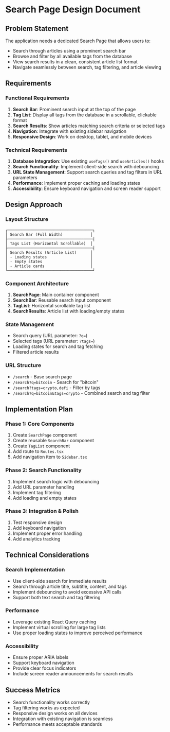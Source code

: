 # Search Page Design Document

## Problem Statement

The application needs a dedicated Search Page that allows users to:
- Search through articles using a prominent search bar
- Browse and filter by all available tags from the database
- View search results in a clean, consistent article list format
- Navigate seamlessly between search, tag filtering, and article viewing

## Requirements

### Functional Requirements
1. **Search Bar**: Prominent search input at the top of the page
2. **Tag List**: Display all tags from the database in a scrollable, clickable format
3. **Search Results**: Show articles matching search criteria or selected tags
4. **Navigation**: Integrate with existing sidebar navigation
5. **Responsive Design**: Work on desktop, tablet, and mobile devices

### Technical Requirements
1. **Database Integration**: Use existing `useTags()` and `useArticles()` hooks
2. **Search Functionality**: Implement client-side search with debouncing
3. **URL State Management**: Support search queries and tag filters in URL parameters
4. **Performance**: Implement proper caching and loading states
5. **Accessibility**: Ensure keyboard navigation and screen reader support

## Design Approach

### Layout Structure
```
┌─────────────────────────────────────┐
│ Search Bar (Full Width)            │
├─────────────────────────────────────┤
│ Tags List (Horizontal Scrollable)  │
├─────────────────────────────────────┤
│ Search Results (Article List)      │
│ - Loading states                   │
│ - Empty states                     │
│ - Article cards                    │
└─────────────────────────────────────┘
```

### Component Architecture
1. **SearchPage**: Main container component
2. **SearchBar**: Reusable search input component
3. **TagList**: Horizontal scrollable tag list
4. **SearchResults**: Article list with loading/empty states

### State Management
- Search query (URL parameter: `?q=`)
- Selected tags (URL parameter: `?tags=`)
- Loading states for search and tag fetching
- Filtered article results

### URL Structure
- `/search` - Base search page
- `/search?q=bitcoin` - Search for "bitcoin"
- `/search?tags=crypto,defi` - Filter by tags
- `/search?q=bitcoin&tags=crypto` - Combined search and tag filter

## Implementation Plan

### Phase 1: Core Components
1. Create `SearchPage` component
2. Create reusable `SearchBar` component
3. Create `TagList` component
4. Add route to `Routes.tsx`
5. Add navigation item to `Sidebar.tsx`

### Phase 2: Search Functionality
1. Implement search logic with debouncing
2. Add URL parameter handling
3. Implement tag filtering
4. Add loading and empty states

### Phase 3: Integration & Polish
1. Test responsive design
2. Add keyboard navigation
3. Implement proper error handling
4. Add analytics tracking

## Technical Considerations

### Search Implementation
- Use client-side search for immediate results
- Search through article title, subtitle, content, and tags
- Implement debouncing to avoid excessive API calls
- Support both text search and tag filtering

### Performance
- Leverage existing React Query caching
- Implement virtual scrolling for large tag lists
- Use proper loading states to improve perceived performance

### Accessibility
- Ensure proper ARIA labels
- Support keyboard navigation
- Provide clear focus indicators
- Include screen reader announcements for search results

## Success Metrics
- Search functionality works correctly
- Tag filtering works as expected
- Responsive design works on all devices
- Integration with existing navigation is seamless
- Performance meets acceptable standards 